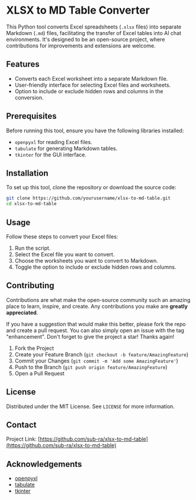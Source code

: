 # XLSX to MD Table Converter

This Python tool converts Excel spreadsheets (`.xlsx` files) into separate Markdown (`.md`) files, facilitating the transfer of Excel tables into AI chat environments. It's designed to be an open-source project, where contributions for improvements and extensions are welcome.

## Features

- Converts each Excel worksheet into a separate Markdown file.
- User-friendly interface for selecting Excel files and worksheets.
- Option to include or exclude hidden rows and columns in the conversion.

## Prerequisites

Before running this tool, ensure you have the following libraries installed:

- `openpyxl` for reading Excel files.
- `tabulate` for generating Markdown tables.
- `tkinter` for the GUI interface.

## Installation

To set up this tool, clone the repository or download the source code:

```bash
git clone https://github.com/yourusername/xlsx-to-md-table.git
cd xlsx-to-md-table
```

## Usage

Follow these steps to convert your Excel files:

1. Run the script.
2. Select the Excel file you want to convert.
3. Choose the worksheets you want to convert to Markdown.
4. Toggle the option to include or exclude hidden rows and columns.

## Contributing

Contributions are what make the open-source community such an amazing place to learn, inspire, and create. Any contributions you make are **greatly appreciated**.

If you have a suggestion that would make this better, please fork the repo and create a pull request. You can also simply open an issue with the tag "enhancement".
Don't forget to give the project a star! Thanks again!

1. Fork the Project
2. Create your Feature Branch (`git checkout -b feature/AmazingFeature`)
3. Commit your Changes (`git commit -m 'Add some AmazingFeature'`)
4. Push to the Branch (`git push origin feature/AmazingFeature`)
5. Open a Pull Request

## License

Distributed under the MIT License. See `LICENSE` for more information.

## Contact

Project Link: [https://github.com/sub-ra/xlsx-to-md-table](https://github.com/sub-ra/xlsx-to-md-table)

## Acknowledgements

- [openpyxl](https://openpyxl.readthedocs.io/en/stable/)
- [tabulate](https://pypi.org/project/tabulate/)
- [tkinter](https://docs.python.org/3/library/tkinter.html)
